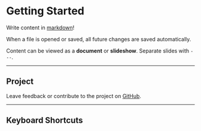 # Getting Started

Write content in [markdown](https://www.markdownguide.org/cheat-sheet/#basic-syntax)!

When a file is opened or saved, all future changes are saved automatically.

Content can be viewed as a **document** or **slideshow**. Separate slides with `---`.

---

## Project

Leave feedback or contribute to the project on [GitHub](https://github.com/rossrobino/md).

---

## Keyboard Shortcuts
